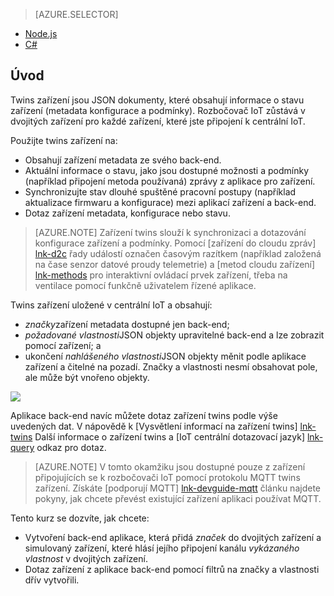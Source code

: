 > [AZURE.SELECTOR]
- [Node.js](../articles/iot-hub/iot-hub-node-node-twin-getstarted.md)
- [C#](../articles/iot-hub/iot-hub-csharp-node-twin-getstarted.md)

## <a name="introduction"></a>Úvod

Twins zařízení jsou JSON dokumenty, které obsahují informace o stavu zařízení (metadata konfigurace a podmínky). Rozbočovač IoT zůstává v dvojitých zařízení pro každé zařízení, které jste připojení k centrální IoT.

Použijte twins zařízení na:

* Obsahují zařízení metadata ze svého back-end.
* Aktuální informace o stavu, jako jsou dostupné možnosti a podmínky (například připojení metoda používaná) zprávy z aplikace pro zařízení.
* Synchronizujte stav dlouhé spuštěné pracovní postupy (například aktualizace firmwaru a konfigurace) mezi aplikací zařízení a back-end.
* Dotaz zařízení metadata, konfigurace nebo stavu.

> [AZURE.NOTE] Zařízení twins slouží k synchronizaci a dotazování konfigurace zařízení a podmínky. Pomocí [zařízení do cloudu zpráv] [ lnk-d2c] řady událostí označen časovým razítkem (například založená na čase senzor datové proudy telemetrie) a [metod cloudu zařízení] [ lnk-methods] pro interaktivní ovládací prvek zařízení, třeba na ventilace pomocí funkčně uživatelem řízené aplikace.

Twins zařízení uložené v centrální IoT a obsahují:

* *značky*zařízení metadata dostupné jen back-end;
* *požadované vlastnosti*JSON objekty upravitelné back-end a lze zobrazit pomocí zařízení; a
* ukončení *nahlášeného vlastnosti*JSON objekty měnit podle aplikace zařízení a čitelné na pozadí. Značky a vlastnosti nesmí obsahovat pole, ale může být vnořeno objekty.

![][img-twin]

Aplikace back-end navíc můžete dotaz zařízení twins podle výše uvedených dat.
V nápovědě k [Vysvětlení informací na zařízení twins] [ lnk-twins] Další informace o zařízení twins a [IoT centrální dotazovací jazyk] [ lnk-query] odkaz pro dotaz.

> [AZURE.NOTE] V tomto okamžiku jsou dostupné pouze z zařízení připojujících se k rozbočovači IoT pomocí protokolu MQTT twins zařízení. Získáte [podporují MQTT] [ lnk-devguide-mqtt] článku najdete pokyny, jak chcete převést existující zařízení aplikaci používat MQTT.

Tento kurz se dozvíte, jak chcete:

- Vytvoření back-end aplikace, která přidá *značek* do dvojitých zařízení a simulovaný zařízení, které hlásí jejího připojení kanálu *vykázaného vlastnost* v dvojitých zařízení.
- Dotaz zařízení z aplikace back-end pomocí filtrů na značky a vlastnosti dřív vytvořili.


<!-- images -->
[img-twin]: media/iot-hub-selector-twin-get-started/twin.png

<!-- links -->
[lnk-query]: ../articles/iot-hub/iot-hub-devguide-query-language.md
[lnk-twins]: ../articles/iot-hub/iot-hub-devguide-device-twins.md
[lnk-d2c]: ../articles/iot-hub/iot-hub-devguide-messaging.md#device-to-cloud-messages
[lnk-methods]: ../articles/iot-hub/iot-hub-devguide-direct-methods.md
[lnk-devguide-mqtt]: ../articles/iot-hub/iot-hub-mqtt-support.md